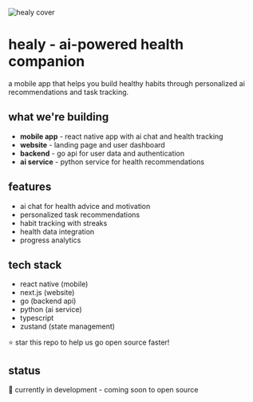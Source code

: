 ![healy cover](./cover.png)

# healy - ai-powered health companion

a mobile app that helps you build healthy habits through personalized ai recommendations and task tracking.

## what we're building

- **mobile app** - react native app with ai chat and health tracking
- **website** - landing page and user dashboard
- **backend** - go api for user data and authentication
- **ai service** - python service for health recommendations

## features

- ai chat for health advice and motivation
- personalized task recommendations
- habit tracking with streaks
- health data integration
- progress analytics

## tech stack

- react native (mobile)
- next.js (website)
- go (backend api)
- python (ai service)
- typescript
- zustand (state management)

⭐ star this repo to help us go open source faster!

## status

🚧 currently in development - coming soon to open source
